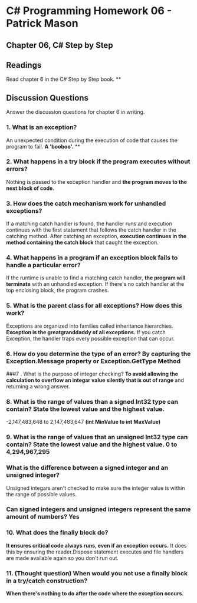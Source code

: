 # C# Programming Homework 06 - Patrick Mason
## Chapter 06, C# Step by Step

## Readings
Read chapter 6 in the C# Step by Step book.
** 
## Discussion Questions
Answer the discussion questions for chapter 6 in writing.

### 1. What is an exception?
An unexpected condition during the execution of code that causes the program to fail. **A 'booboo'.** 
**
### 2. What happens in a try block if the program executes without errors? 
Nothing is passed to the exception handler and **the program moves to the next block of code.** 

### 3. How does the catch mechanism work for unhandled exceptions?
If a matching catch handler is found, the handler runs and execution continues with the first statement that follows the catch handler in the catching method. After catching an exception, **execution continues in the method containing the catch block** that caught the exception. 

### 4. What happens in a program if an exception block fails to handle a particular error?
If the runtime is unable to find a matching catch handler, **the program will terminate** with an unhandled exception. If there's no catch handler at the top enclosing block, the program crashes.

### 5. What is the parent class for all exceptions? How does this work?
Exceptions are organized into families called inheritance hierarchies. **Exception is the greatgranddaddy of all exceptions.** If you catch Exception, the handler traps every possible exception that can occur.

### 6. How do you determine the type of an error? **By capturing the Exception.Message property or Exception.GetType Method** 

###7 . What is the purpose of integer checking?
**To avoid allowing the calculation to overflow an integar value silently that is out of range** and returning a wrong answer.

### 8. What is the range of values than a signed Int32 type can contain? State the lowest value and the highest value. 
-2,147,483,648 to 2,147,483,647 **(int MinValue to int MaxValue)** 

### 9. What is the range of values that an unsigned Int32 type can contain? State the lowest value and the highest value. **0 to 4,294,967,295** 
### What is the difference between a signed integer and an unsigned integer? 
Unsigned integars aren't checked to make sure the integer value is within the range of possible values.  
### Can signed integers and unsigned integers represent the same amount of numbers? Yes
 
### 10. What does the finally block do?
**It ensures critical code always runs, even if an exception occurs.** 
It does this by ensuring the reader.Dispose statement executes and file handlers are made available again so you don't run out.

### 11. (Thought question) When would you not use a finally block in a try/catch construction? 
**When there's nothing to do after the code where the exception occurs.** 